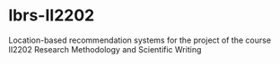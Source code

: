# lbrs-II2202
Location-based recommendation systems for the project of the course II2202 Research Methodology and Scientific Writing
